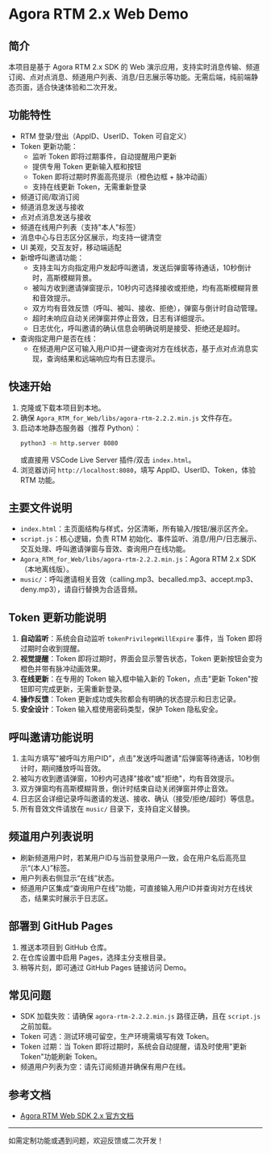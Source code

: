 # Agora RTM 2.x Web Demo

## 简介
本项目是基于 Agora RTM 2.x SDK 的 Web 演示应用，支持实时消息传输、频道订阅、点对点消息、频道用户列表、消息/日志展示等功能。无需后端，纯前端静态页面，适合快速体验和二次开发。

## 功能特性
- RTM 登录/登出（AppID、UserID、Token 可自定义）
- Token 更新功能：
   - 监听 Token 即将过期事件，自动提醒用户更新
   - 提供专用 Token 更新输入框和按钮
   - Token 即将过期时界面高亮提示（橙色边框 + 脉冲动画）
   - 支持在线更新 Token，无需重新登录
- 频道订阅/取消订阅
- 频道消息发送与接收
- 点对点消息发送与接收
- 频道在线用户列表（支持"本人"标签）
- 消息中心与日志区分区展示，均支持一键清空
- UI 美观，交互友好，移动端适配
- 新增呼叫邀请功能：
   - 支持主叫方向指定用户发起呼叫邀请，发送后弹窗等待通话，10秒倒计时，高斯模糊背景。
   - 被叫方收到邀请弹窗提示，10秒内可选择接收或拒绝，均有高斯模糊背景和音效提示。
   - 双方均有音效反馈（呼叫、被叫、接收、拒绝），弹窗与倒计时自动管理。
   - 超时未响应自动关闭弹窗并停止音效，日志有详细提示。
   - 日志优化，呼叫邀请的确认信息会明确说明是接受、拒绝还是超时。
- 查询指定用户是否在线：
   - 在频道用户区可输入用户ID并一键查询对方在线状态，基于点对点消息实现，查询结果和远端响应均有日志提示。

## 快速开始
1. 克隆或下载本项目到本地。
2. 确保 `Agora_RTM_for_Web/libs/agora-rtm-2.2.2.min.js` 文件存在。
3. 启动本地静态服务器（推荐 Python）：
   ```sh
   python3 -m http.server 8080
   ```
   或直接用 VSCode Live Server 插件/双击 `index.html`。
4. 浏览器访问 `http://localhost:8080`，填写 AppID、UserID、Token，体验 RTM 功能。

## 主要文件说明
- `index.html`：主页面结构与样式，分区清晰，所有输入/按钮/展示区齐全。
- `script.js`：核心逻辑，负责 RTM 初始化、事件监听、消息/用户/日志展示、交互处理、呼叫邀请弹窗与音效、查询用户在线功能。
- `Agora_RTM_for_Web/libs/agora-rtm-2.2.2.min.js`：Agora RTM 2.x SDK（本地离线版）。
- `music/`：呼叫邀请相关音效（calling.mp3、becalled.mp3、accept.mp3、deny.mp3），请自行替换为合适音频。

## Token 更新功能说明

1. **自动监听**：系统会自动监听 `tokenPrivilegeWillExpire` 事件，当 Token 即将过期时会收到提醒。
2. **视觉提醒**：Token 即将过期时，界面会显示警告状态，Token 更新按钮会变为橙色并带有脉冲动画效果。
3. **在线更新**：在专用的 Token 输入框中输入新的 Token，点击"更新 Token"按钮即可完成更新，无需重新登录。
4. **操作反馈**：Token 更新成功或失败都会有明确的状态提示和日志记录。
5. **安全设计**：Token 输入框使用密码类型，保护 Token 隐私安全。

## 呼叫邀请功能说明

1. 主叫方填写"被呼叫方用户ID"，点击"发送呼叫邀请"后弹窗等待通话，10秒倒计时，期间播放呼叫音效。
2. 被叫方收到邀请弹窗，10秒内可选择"接收"或"拒绝"，均有音效提示。
3. 双方弹窗均有高斯模糊背景，倒计时结束自动关闭弹窗并停止音效。
4. 日志区会详细记录呼叫邀请的发送、接收、确认（接受/拒绝/超时）等信息。
5. 所有音效文件请放在 `music/` 目录下，支持自定义替换。

## 频道用户列表说明
- 刷新频道用户时，若某用户ID与当前登录用户一致，会在用户名后高亮显示“(本人)”标签。
- 用户列表右侧显示“在线”状态。
- 频道用户区集成“查询用户在线”功能，可直接输入用户ID并查询对方在线状态，结果实时展示于日志区。

## 部署到 GitHub Pages
1. 推送本项目到 GitHub 仓库。
2. 在仓库设置中启用 Pages，选择主分支根目录。
3. 稍等片刻，即可通过 GitHub Pages 链接访问 Demo。

## 常见问题
- SDK 加载失败：请确保 `agora-rtm-2.2.2.min.js` 路径正确，且在 `script.js` 之前加载。
- Token 可选：测试环境可留空，生产环境需填写有效 Token。
- Token 过期：当 Token 即将过期时，系统会自动提醒，请及时使用"更新 Token"功能刷新 Token。
- 频道用户列表为空：请先订阅频道并确保有用户在线。

## 参考文档
- [Agora RTM Web SDK 2.x 官方文档](https://doc.agora.io/cn/Real-time-Messaging/web-2.x/index.html)

---
如需定制功能或遇到问题，欢迎反馈或二次开发！